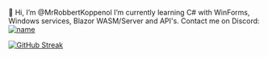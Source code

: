 👋 Hi, I’m @MrRobbertKoppenol
I’m currently learning C# with WinForms, Windows services, Blazor WASM/Server and API's.
Contact me on Discord: [![name](https://icons-for-free.com/iconfiles/png/512/super+tiny+icons+discord-1324450718427274623.png)](discordapp.com/users/668522234758823948)

[![GitHub Streak](https://streak-stats.demolab.com?user=MrRobbertKoppenol&theme=transparent&hide_border=true&date_format=j%20M%5B%20Y%5D)](https://git.io/streak-stats)
